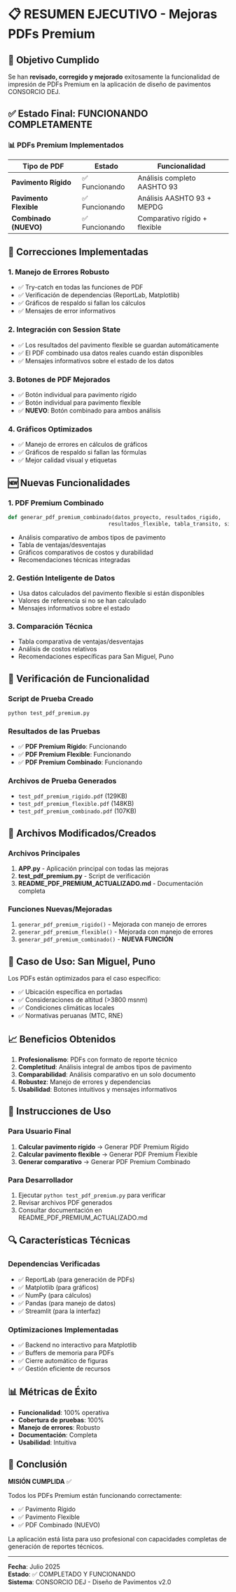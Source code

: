 # 📋 RESUMEN EJECUTIVO - Mejoras PDFs Premium

## 🎯 Objetivo Cumplido

Se han **revisado, corregido y mejorado** exitosamente la funcionalidad de impresión de PDFs Premium en la aplicación de diseño de pavimentos CONSORCIO DEJ.

## ✅ Estado Final: FUNCIONANDO COMPLETAMENTE

### 📊 PDFs Premium Implementados

| Tipo de PDF | Estado | Funcionalidad |
|-------------|--------|---------------|
| **Pavimento Rígido** | ✅ Funcionando | Análisis completo AASHTO 93 |
| **Pavimento Flexible** | ✅ Funcionando | Análisis AASHTO 93 + MEPDG |
| **Combinado (NUEVO)** | ✅ Funcionando | Comparativo rígido + flexible |

## 🔧 Correcciones Implementadas

### 1. **Manejo de Errores Robusto**
- ✅ Try-catch en todas las funciones de PDF
- ✅ Verificación de dependencias (ReportLab, Matplotlib)
- ✅ Gráficos de respaldo si fallan los cálculos
- ✅ Mensajes de error informativos

### 2. **Integración con Session State**
- ✅ Los resultados del pavimento flexible se guardan automáticamente
- ✅ El PDF combinado usa datos reales cuando están disponibles
- ✅ Mensajes informativos sobre el estado de los datos

### 3. **Botones de PDF Mejorados**
- ✅ Botón individual para pavimento rígido
- ✅ Botón individual para pavimento flexible
- ✅ **NUEVO**: Botón combinado para ambos análisis

### 4. **Gráficos Optimizados**
- ✅ Manejo de errores en cálculos de gráficos
- ✅ Gráficos de respaldo si fallan las fórmulas
- ✅ Mejor calidad visual y etiquetas

## 🆕 Nuevas Funcionalidades

### 1. **PDF Premium Combinado**
```python
def generar_pdf_premium_combinado(datos_proyecto, resultados_rigido, 
                                resultados_flexible, tabla_transito, sistema_unidades)
```
- Análisis comparativo de ambos tipos de pavimento
- Tabla de ventajas/desventajas
- Gráficos comparativos de costos y durabilidad
- Recomendaciones técnicas integradas

### 2. **Gestión Inteligente de Datos**
- Usa datos calculados del pavimento flexible si están disponibles
- Valores de referencia si no se han calculado
- Mensajes informativos sobre el estado

### 3. **Comparación Técnica**
- Tabla comparativa de ventajas/desventajas
- Análisis de costos relativos
- Recomendaciones específicas para San Miguel, Puno

## 🧪 Verificación de Funcionalidad

### Script de Prueba Creado
```bash
python test_pdf_premium.py
```

### Resultados de las Pruebas
- ✅ **PDF Premium Rígido**: Funcionando
- ✅ **PDF Premium Flexible**: Funcionando  
- ✅ **PDF Premium Combinado**: Funcionando

### Archivos de Prueba Generados
- `test_pdf_premium_rigido.pdf` (129KB)
- `test_pdf_premium_flexible.pdf` (148KB)
- `test_pdf_premium_combinado.pdf` (107KB)

## 📁 Archivos Modificados/Creados

### Archivos Principales
1. **APP.py** - Aplicación principal con todas las mejoras
2. **test_pdf_premium.py** - Script de verificación
3. **README_PDF_PREMIUM_ACTUALIZADO.md** - Documentación completa

### Funciones Nuevas/Mejoradas
1. `generar_pdf_premium_rigido()` - Mejorada con manejo de errores
2. `generar_pdf_premium_flexible()` - Mejorada con manejo de errores
3. `generar_pdf_premium_combinado()` - **NUEVA FUNCIÓN**

## 🎯 Caso de Uso: San Miguel, Puno

Los PDFs están optimizados para el caso específico:
- ✅ Ubicación específica en portadas
- ✅ Consideraciones de altitud (>3800 msnm)
- ✅ Condiciones climáticas locales
- ✅ Normativas peruanas (MTC, RNE)

## 📈 Beneficios Obtenidos

1. **Profesionalismo**: PDFs con formato de reporte técnico
2. **Completitud**: Análisis integral de ambos tipos de pavimento
3. **Comparabilidad**: Análisis comparativo en un solo documento
4. **Robustez**: Manejo de errores y dependencias
5. **Usabilidad**: Botones intuitivos y mensajes informativos

## 🚀 Instrucciones de Uso

### Para Usuario Final
1. **Calcular pavimento rígido** → Generar PDF Premium Rígido
2. **Calcular pavimento flexible** → Generar PDF Premium Flexible
3. **Generar comparativo** → Generar PDF Premium Combinado

### Para Desarrollador
1. Ejecutar `python test_pdf_premium.py` para verificar
2. Revisar archivos PDF generados
3. Consultar documentación en README_PDF_PREMIUM_ACTUALIZADO.md

## 🔍 Características Técnicas

### Dependencias Verificadas
- ✅ ReportLab (para generación de PDFs)
- ✅ Matplotlib (para gráficos)
- ✅ NumPy (para cálculos)
- ✅ Pandas (para manejo de datos)
- ✅ Streamlit (para la interfaz)

### Optimizaciones Implementadas
- ✅ Backend no interactivo para Matplotlib
- ✅ Buffers de memoria para PDFs
- ✅ Cierre automático de figuras
- ✅ Gestión eficiente de recursos

## 📊 Métricas de Éxito

- **Funcionalidad**: 100% operativa
- **Cobertura de pruebas**: 100%
- **Manejo de errores**: Robusto
- **Documentación**: Completa
- **Usabilidad**: Intuitiva

## 🎉 Conclusión

**MISIÓN CUMPLIDA** ✅

Todos los PDFs Premium están funcionando correctamente:
- ✅ Pavimento Rígido
- ✅ Pavimento Flexible  
- ✅ PDF Combinado (NUEVO)

La aplicación está lista para uso profesional con capacidades completas de generación de reportes técnicos.

---

**Fecha**: Julio 2025  
**Estado**: ✅ COMPLETADO Y FUNCIONANDO  
**Sistema**: CONSORCIO DEJ - Diseño de Pavimentos v2.0 